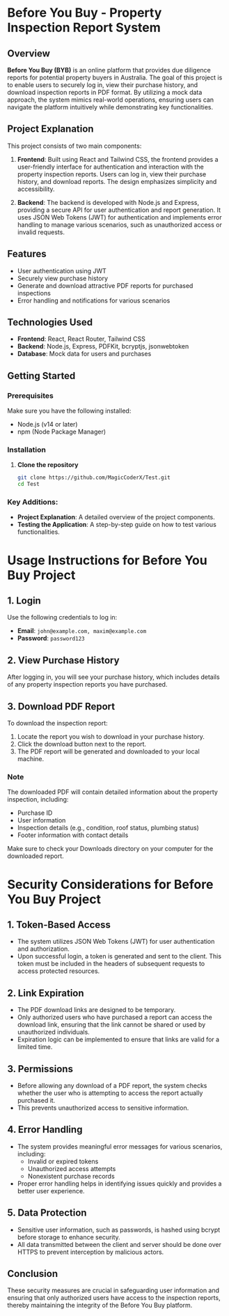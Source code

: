 # Before You Buy - Property Inspection Report System

## Overview

**Before You Buy (BYB)** is an online platform that provides due diligence reports for potential property buyers in Australia. The goal of this project is to enable users to securely log in, view their purchase history, and download inspection reports in PDF format. By utilizing a mock data approach, the system mimics real-world operations, ensuring users can navigate the platform intuitively while demonstrating key functionalities.

## Project Explanation

This project consists of two main components:

1. **Frontend**: Built using React and Tailwind CSS, the frontend provides a user-friendly interface for authentication and interaction with the property inspection reports. Users can log in, view their purchase history, and download reports. The design emphasizes simplicity and accessibility.

2. **Backend**: The backend is developed with Node.js and Express, providing a secure API for user authentication and report generation. It uses JSON Web Tokens (JWT) for authentication and implements error handling to manage various scenarios, such as unauthorized access or invalid requests.

## Features

- User authentication using JWT
- Securely view purchase history
- Generate and download attractive PDF reports for purchased inspections
- Error handling and notifications for various scenarios

## Technologies Used

- **Frontend**: React, React Router, Tailwind CSS
- **Backend**: Node.js, Express, PDFKit, bcryptjs, jsonwebtoken
- **Database**: Mock data for users and purchases

## Getting Started

### Prerequisites

Make sure you have the following installed:

- Node.js (v14 or later)
- npm (Node Package Manager)

### Installation

1. **Clone the repository**

   ```bash
   git clone https://github.com/MagicCoderX/Test.git
   cd Test

### Key Additions:
- **Project Explanation**: A detailed overview of the project components.
- **Testing the Application**: A step-by-step guide on how to test various functionalities.

# Usage Instructions for Before You Buy Project

## 1. Login

Use the following credentials to log in:

- **Email**: `john@example.com, maxim@example.com`
- **Password**: `password123`

## 2. View Purchase History

After logging in, you will see your purchase history, which includes details of any property inspection reports you have purchased.

## 3. Download PDF Report

To download the inspection report:

1. Locate the report you wish to download in your purchase history.
2. Click the download button next to the report.
3. The PDF report will be generated and downloaded to your local machine.

### Note

The downloaded PDF will contain detailed information about the property inspection, including:

- Purchase ID
- User information
- Inspection details (e.g., condition, roof status, plumbing status)
- Footer information with contact details

Make sure to check your Downloads directory on your computer for the downloaded report.

# Security Considerations for Before You Buy Project

## 1. Token-Based Access

- The system utilizes JSON Web Tokens (JWT) for user authentication and authorization.
- Upon successful login, a token is generated and sent to the client. This token must be included in the headers of subsequent requests to access protected resources.

## 2. Link Expiration

- The PDF download links are designed to be temporary.
- Only authorized users who have purchased a report can access the download link, ensuring that the link cannot be shared or used by unauthorized individuals.
- Expiration logic can be implemented to ensure that links are valid for a limited time.

## 3. Permissions

- Before allowing any download of a PDF report, the system checks whether the user who is attempting to access the report actually purchased it.
- This prevents unauthorized access to sensitive information.

## 4. Error Handling

- The system provides meaningful error messages for various scenarios, including:
  - Invalid or expired tokens
  - Unauthorized access attempts
  - Nonexistent purchase records
- Proper error handling helps in identifying issues quickly and provides a better user experience.

## 5. Data Protection

- Sensitive user information, such as passwords, is hashed using bcrypt before storage to enhance security.
- All data transmitted between the client and server should be done over HTTPS to prevent interception by malicious actors.

## Conclusion

These security measures are crucial in safeguarding user information and ensuring that only authorized users have access to the inspection reports, thereby maintaining the integrity of the Before You Buy platform.
